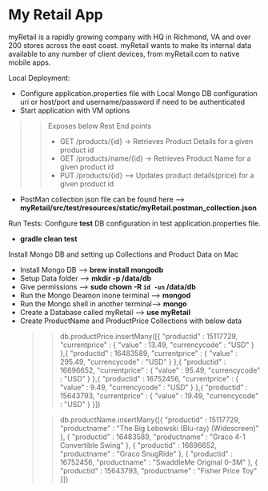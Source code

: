 My Retail App
=============

myRetail is a rapidly growing company with HQ in Richmond, VA and over 200 stores across the east coast. myRetail wants to make its internal data available to any number of client devices, from myRetail.com to native mobile apps. 

Local Deployment:
 
  * Configure application.properties file with Local Mongo DB configuration uri or host/port and username/password if need to be authenticated
  * Start application with VM options
  
> >Exposes below Rest End points 
> >    * GET /products/{id} -> Retrieves Product Details for a given product id
> >    * GET /products/name/{id} -> Retrieves Product Name for a given product id
> >    * PUT /products/{id} --> Updates product details(price) for a given product id
  * PostMan collection json file can be found here --> **myRetail/src/test/resources/static/myRetail.postman_collection.json**        

Run Tests: Configure **test** DB configuration in test application.properties file.
 * **gradle clean test**
 
Install Mongo DB and setting up Collections and Product Data on Mac
 
 * Install Mongo DB --> **brew install mongodb**
 * Setup Data folder --> **mkdir -p /data/db**
 * Give permissions --> **sudo chown -R `id -un` /data/db**
 * Run the Mongo Deamon inone terminal --> **mongod** 
 * Run the Mongo shell in another terminal--> **mongo**
 *  Create a Database called myRetail --> **use myRetail**
 * Create ProductName and ProductPrice Collections with below data
   >
   >>db.productPrice.insertMany([{	"productid" : 15117729,
   >   >            "currentprice" : {	"value" : 13.49,	"currencycode" : "USD"	}
   >   >             },{            "productid" : 16483589,         "currentprice" : {
   >   >                        "value" : 295.49,             "currencycode" : "USD"
   >   >                    }     },{         "productid" : 16696652,
   >   >                    "currentprice" : {             "value" : 95.49,
   >   >                        "currencycode" : "USD"         }     },{
   >   >                    "productid" : 16752456,         "currentprice" : {
   >   >                        "value" : 9.49,             "currencycode" : "USD"
   >   >                    }     },{         "productid" : 15643793,
   >   >                    "currentprice" : {             "value" : 19.49,
   >   >                        "currencycode" : "USD"         }     }])
   > 
   > 
   >>db.productName.insertMany([{	"productid" : 15117729,
   >   >             "productname" : "The Big Lebowski (Blu-ray) (Widescreen)"     },
   >   >                  {         "productid" : 16483589,
   >   >                      "productname" : "Graco 4-1 Convertible Swing"     },     {
   >   >                      "productid" : 16696652,
   >   >                       "productname" : "Graco SnugRide"     },     {
   >   >                      "productid" : 16752456,
   >   >                      "productname" : "SwaddleMe Original 0-3M"     },     {
   >   >                      "productid" : 15643793,
   >   >                      "productname" : "Fisher Price Toy"     }])
